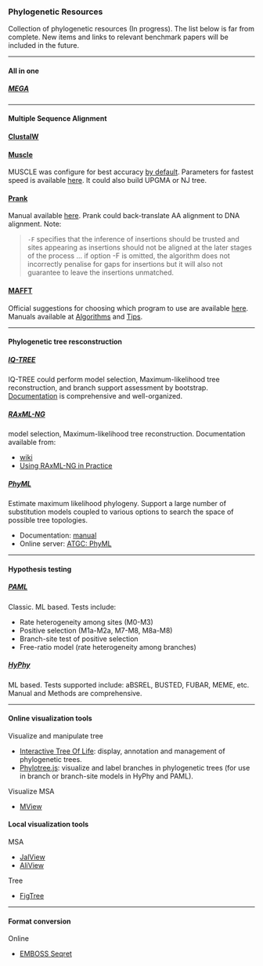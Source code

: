 ### Phylogenetic Resources
Collection of phylogenetic resources (In progress). The list below is far from complete. New items and links to relevant benchmark papers will be included in the future.

-----------------------------------------------------------------------------

#### All in one
##### [MEGA](https://www.megasoftware.net/)

-----------------------------------------------------------------------------

#### Multiple Sequence Alignment
#### [ClustalW](http://www.clustal.org/)

#### [Muscle](https://www.drive5.com/muscle)
MUSCLE was configure for best accuracy [by default](https://www.drive5.com/muscle/manual/accurate.html). Parameters for fastest speed is available [here](https://www.drive5.com/muscle/manual/fastest.html). It could also build UPGMA or NJ tree.

#### [Prank](http://wasabiapp.org/software/prank/)
Manual available [here](http://wasabiapp.org/software/prank/). Prank could back-translate AA alignment to DNA alignment. Note:
> `-F` specifies that the inference of insertions should be trusted and sites appearing as insertions should not be aligned at the later stages of the process ... if option -F is omitted, the algorithm does not incorrectly penalise for gaps for insertions but it will also not guarantee to leave the insertions unmatched.

#### [MAFFT](https://mafft.cbrc.jp/alignment/software/)
Official suggestions for choosing which program to use are available [here](https://mafft.cbrc.jp/alignment/software/about.html). Manuals available at [Algorithms](https://mafft.cbrc.jp/alignment/software/algorithms/algorithms.html) and [Tips](https://mafft.cbrc.jp/alignment/software/tips0.html).

-----------------------------------------------------------------------------

#### Phylogenetic tree resconstruction
##### [IQ-TREE](iqtree.org)
IQ-TREE could perform model selection, Maximum-likelihood tree reconstruction, and branch support assessment by bootstrap.
[Documentation](http://www.iqtree.org/doc/) is comprehensive and well-organized.

##### [RAxML-NG](https://github.com/amkozlov/raxml-ng)
model selection, Maximum-likelihood tree reconstruction. Documentation available from:
- [wiki](https://github.com/amkozlov/raxml-ng/wiki)
- [Using RAxML-NG in Practice](https://www.preprints.org/manuscript/201905.0056/v1)

##### [PhyML](https://github.com/stephaneguindon/phyml)
Estimate maximum likelihood phylogeny. Support a large number of substitution models coupled to various options to search the space of possible tree topologies.

- Documentation: [manual](https://raw.githubusercontent.com/stephaneguindon/phyml/master/doc/phyml-manual.pdf)
- Online server: [ATGC: PhyML](http://www.atgc-montpellier.fr/phyml/)

-----------------------------------------------------------------------------

#### Hypothesis testing
##### [PAML](http://abacus.gene.ucl.ac.uk/software/paml.html)
Classic. ML based. Tests include:
- Rate heterogeneity among sites (M0-M3)
- Positive selection (M1a-M2a, M7-M8, M8a-M8)
- Branch-site test of positive selection
- Free-ratio model (rate heterogeneity among branches)

##### [HyPhy](https://www.hyphy.org/)
ML based. Tests supported include: aBSREL, BUSTED, FUBAR, MEME, etc. Manual and Methods are comprehensive.

-----------------------------------------------------------------------------

#### Online visualization tools
Visualize and manipulate tree
- [Interactive Tree Of Life](https://itol.embl.de/): display, annotation and management of phylogenetic trees.
- [Phylotree.js](http://phylotree.hyphy.org/): visualize and label branches in phylogenetic trees (for use in branch or branch-site models in HyPhy and PAML). 

Visualize MSA
- [MView](https://www.ebi.ac.uk/Tools/msa/mview/)

#### Local visualization tools
MSA
- [JalView](http://www.jalview.org/)
- [AliView](https://github.com/AliView/AliView)

Tree
- [FigTree](http://tree.bio.ed.ac.uk/software/figtree/)

------------------------------------------------------------------------------

#### Format conversion
Online
- [EMBOSS Seqret](https://www.ebi.ac.uk/Tools/sfc/)
